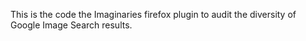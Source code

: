 This is the code the Imaginaries firefox plugin to audit the diversity of Google Image Search results.
